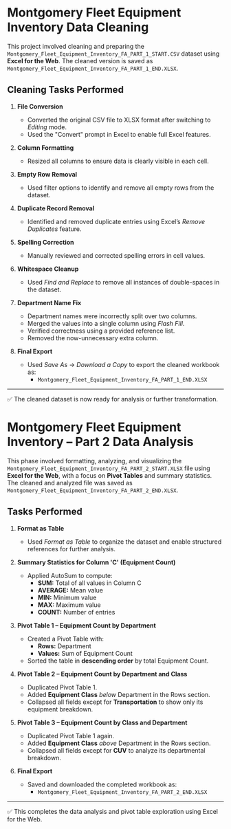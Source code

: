 #  Montgomery Fleet Equipment Inventory Data Cleaning

This project involved cleaning and preparing the `Montgomery_Fleet_Equipment_Inventory_FA_PART_1_START.CSV` dataset using **Excel for the Web**. The cleaned version is saved as `Montgomery_Fleet_Equipment_Inventory_FA_PART_1_END.XLSX`.

##  Cleaning Tasks Performed

1. **File Conversion**
   - Converted the original CSV file to XLSX format after switching to *Editing* mode.
   - Used the "Convert" prompt in Excel to enable full Excel features.

2. **Column Formatting**
   - Resized all columns to ensure data is clearly visible in each cell.

3. **Empty Row Removal**
   - Used filter options to identify and remove all empty rows from the dataset.

4. **Duplicate Record Removal**
   - Identified and removed duplicate entries using Excel’s *Remove Duplicates* feature.

5. **Spelling Correction**
   - Manually reviewed and corrected spelling errors in cell values.

6. **Whitespace Cleanup**
   - Used *Find and Replace* to remove all instances of double-spaces in the dataset.

7. **Department Name Fix**
   - Department names were incorrectly split over two columns.
   - Merged the values into a single column using *Flash Fill*.
   - Verified correctness using a provided reference list.
   - Removed the now-unnecessary extra column.

8. **Final Export**
   - Used *Save As* → *Download a Copy* to export the cleaned workbook as:
     - `Montgomery_Fleet_Equipment_Inventory_FA_PART_1_END.XLSX`

---

✅ The cleaned dataset is now ready for analysis or further transformation.

# Montgomery Fleet Equipment Inventory – Part 2 Data Analysis

This phase involved formatting, analyzing, and visualizing the `Montgomery_Fleet_Equipment_Inventory_FA_PART_2_START.XLSX` file using **Excel for the Web**, with a focus on **Pivot Tables** and summary statistics. The cleaned and analyzed file was saved as `Montgomery_Fleet_Equipment_Inventory_FA_PART_2_END.XLSX`.

##  Tasks Performed

1. **Format as Table**
   - Used *Format as Table* to organize the dataset and enable structured references for further analysis.

2. **Summary Statistics for Column 'C' (Equipment Count)**
   - Applied AutoSum to compute:
     - **SUM:** Total of all values in Column C
     - **AVERAGE:** Mean value
     - **MIN:** Minimum value
     - **MAX:** Maximum value
     - **COUNT:** Number of entries

3. **Pivot Table 1 – Equipment Count by Department**
   - Created a Pivot Table with:
     - **Rows:** Department
     - **Values:** Sum of Equipment Count
   - Sorted the table in **descending order** by total Equipment Count.

4. **Pivot Table 2 – Equipment Count by Department and Class**
   - Duplicated Pivot Table 1.
   - Added **Equipment Class** *below* Department in the Rows section.
   - Collapsed all fields except for **Transportation** to show only its equipment breakdown.

5. **Pivot Table 3 – Equipment Count by Class and Department**
   - Duplicated Pivot Table 1 again.
   - Added **Equipment Class** *above* Department in the Rows section.
   - Collapsed all fields except for **CUV** to analyze its departmental breakdown.

6. **Final Export**
   - Saved and downloaded the completed workbook as:
     - `Montgomery_Fleet_Equipment_Inventory_FA_PART_2_END.XLSX`

---

✅ This completes the data analysis and pivot table exploration using Excel for the Web.

